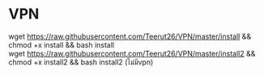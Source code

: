 # VPN
 wget https://raw.githubusercontent.com/Teerut26/VPN/master/install && chmod +x install && bash install <br>
 wget https://raw.githubusercontent.com/Teerut26/VPN/master/install2 && chmod +x install2 && bash install2 (ไม่มีvpn)
